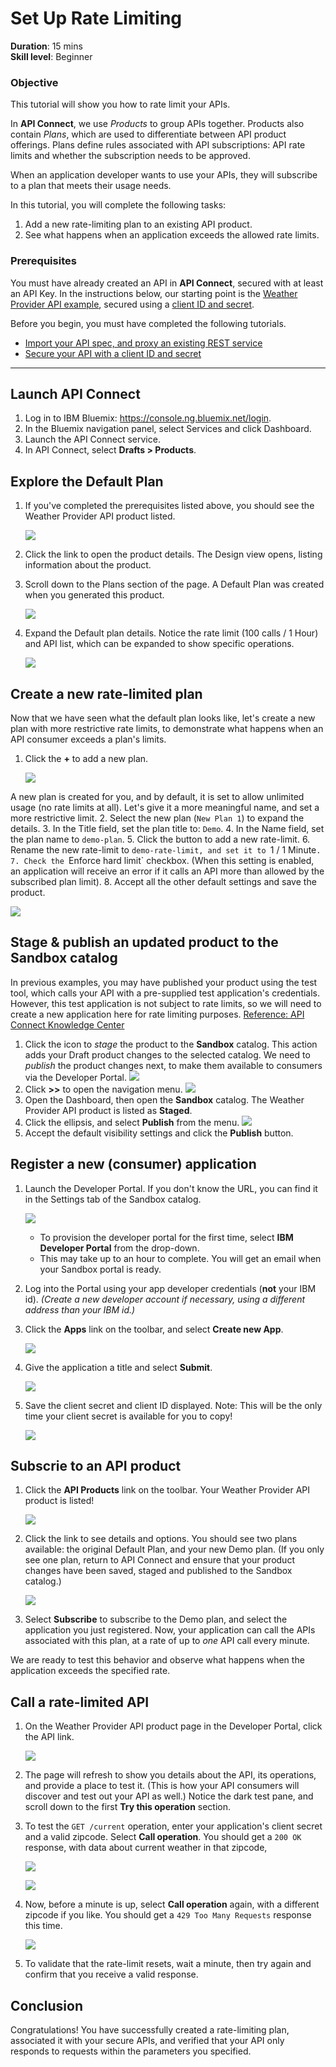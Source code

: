 # Set Up Rate Limiting
**Duration**: 15 mins  
**Skill level**: Beginner  


### Objective
This tutorial will show you how to rate limit your APIs.

In **API Connect**, we use *Products* to group APIs together. Products also contain *Plans*, which are used to differentiate between API product offerings. Plans define rules associated with API subscriptions: API rate limits and whether the subscription needs to be approved.

When an application developer wants to use your APIs, they will subscribe to a plan that meets their usage needs.

In this tutorial, you will complete the following tasks:
1. Add a new rate-limiting plan to an existing API product.
2. See what happens when an application exceeds the allowed rate limits.


### Prerequisites
You must have already created an API in **API Connect**, secured with at least an API Key. In the instructions below, our starting point is the [Weather Provider API example](https://github.com/ibm-apiconnect/getting-started/blob/master/bluemix/1a/README.md), secured using a [client ID and secret](https://github.com/ibm-apiconnect/getting-started/blob/master/bluemix/2a/README.md).

Before you begin, you must have completed the following tutorials.
- [Import your API spec, and proxy an existing REST service](https://github.com/ibm-apiconnect/getting-started/blob/master/bluemix/1a/README.md)
- [Secure your API with a client ID and secret](https://github.com/ibm-apiconnect/getting-started/blob/master/bluemix/2a/README.md)

---
## Launch API Connect

1. Log in to IBM Bluemix: https://console.ng.bluemix.net/login.
1. In the Bluemix navigation panel, select Services and click Dashboard.
1. Launch the API Connect service.
1. In API Connect, select **Drafts > Products**.

## Explore the Default Plan
1. If you've completed the prerequisites listed above, you should see the Weather Provider API product listed. 

   ![](./images/draftproducts.png)      

2. Click the link to open the product details. The Design view opens, listing information about the product.
3. Scroll down to the Plans section of the page. A Default Plan was created when you generated this product. 

   ![](./images/defaultplanlist.png)    
4. Expand the Default plan details. Notice the rate limit (100 calls / 1 Hour) and API list, which can be expanded to show specific operations.

   ![](./images/defaultplandetails.png) 

   
## Create a new rate-limited plan

Now that we have seen what the default plan looks like, let's create a new plan with more restrictive rate limits, to demonstrate what happens when an API consumer exceeds a plan's limits. 
1. Click the **+** to add a new plan.
 
    ![](./images/newplanbutton.png) 
    
A new plan is created for you, and by default, it is set to allow unlimited usage (no rate limits at all). Let's give it a more meaningful name, and set a more restrictive limit. 
2. Select the new plan (`New Plan 1`) to expand the details.
3. In the Title field, set the plan title to: `Demo`.
4. In the Name field, set the plan name to `demo-plan`.
5. Click the button to add a new rate-limit.
6. Rename the new rate-limit to `demo-rate-limit, and set it to `1 / 1 Minute`.
7. Check the `Enforce hard limit` checkbox. (When this setting is enabled, an application will receive an error if it calls an API more than allowed by the subscribed plan limit).
8. Accept all the other default settings and save the product.

   ![](./images/demoplan.png) 


## Stage & publish an updated product to the Sandbox catalog

In previous examples, you may have published your product using the test tool, which calls your API with a pre-supplied test application's credentials. However, this test application is not subject to rate limits, so we will need to create a new application here for rate limiting purposes. [Reference: API Connect Knowledge Center](https://www.ibm.com/support/knowledgecenter/SSFS6T/com.ibm.apic.toolkit.doc/tapim_create_product.html)

1. Click the icon to *stage* the product to the **Sandbox** catalog. This action adds your Draft product changes to the selected catalog. We need to *publish* the product changes next, to make them available to consumers via the Developer Portal.
   ![](./images/stageproduct.png) 
2. Click **>>** to open the navigation menu.
   ![](./images/navigate.png) 
3. Open the Dashboard, then open the **Sandbox** catalog. The Weather Provider API product is listed as **Staged**.
4. Click the ellipsis, and select **Publish** from the menu.
   ![](./images/publish.png) 
5. Accept the default visibility settings and click the **Publish** button.


## Register a new (consumer) application

1. Launch the Developer Portal. If you don't know the URL, you can find it in the Settings tab of the Sandbox catalog.

   ![](./images/devportalurl.png)
    - To provision the developer portal for the first time, select **IBM Developer Portal** from the drop-down.
    - This may take up to an hour to complete. You will get an email when your Sandbox portal is ready.
2. Log into the Portal using your app developer credentials (**not** your IBM id). _(Create a new developer account if necessary, using a different address than your IBM id.)_
3. Click the **Apps** link on the toolbar, and select **Create new App**.

   ![](./images/createnewapp.png)
4. Give the application a title and select **Submit**.

   ![](./images/mymobileapp.png)
5. Save the client secret and client ID displayed. Note: This will be the only time your client secret is available for you to copy!

   ![](./images/clientidandsecret.png)


## Subscrie to an API product

1. Click the **API Products** link on the toolbar. Your Weather Provider API product is listed! 

   ![](./images/apiproducts.png)
2. Click the link to see details and options. You should see two plans available: the original Default Plan, and your new Demo plan. (If you only see one plan, return to API Connect and ensure that your product changes have been saved, staged and published to the Sandbox catalog.) 

   ![](./images/plans.png)
3. Select **Subscribe** to subscribe to the Demo plan, and select the application you just registered. Now, your application can call the APIs associated with this plan, at a rate of up to *one* API call every minute. 

We are ready to test this behavior and observe what happens when the application exceeds the specified rate.

## Call a rate-limited API

1. On the Weather Provider API product page in the Developer Portal, click the API link.

   ![](./images/weatherproviderapi.png)
2. The page will refresh to show you details about the API, its operations, and provide a place to test it. (This is how your API consumers will discover and test out your API as well.) Notice the dark test pane, and scroll down to the first **Try this operation** section.

3. To test the `GET /current` operation, enter your application's client secret and a valid zipcode. Select **Call operation**. You should get a `200 OK` response, with data about current weather in that zipcode, 

   ![](./images/trythisop-1.png)

   ![](./images/response-1.png)

4. Now, before a minute is up, select **Call operation** again, with a different zipcode if you like. You should get a `429 Too Many Requests` response this time.

   ![](./images/response-2.png)

5. To validate that the rate-limit resets, wait a minute, then try again and confirm that you receive a valid response.


## Conclusion

Congratulations! You have successfully created a rate-limiting plan, associated it with your secure APIs, and verified that your API only responds to requests within the parameters you specified.
